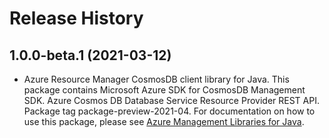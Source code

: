 # Release History

## 1.0.0-beta.1 (2021-03-12)

- Azure Resource Manager CosmosDB client library for Java. This package contains Microsoft Azure SDK for CosmosDB Management SDK. Azure Cosmos DB Database Service Resource Provider REST API. Package tag package-preview-2021-04. For documentation on how to use this package, please see [Azure Management Libraries for Java](https://aka.ms/azsdk/java/mgmt).
